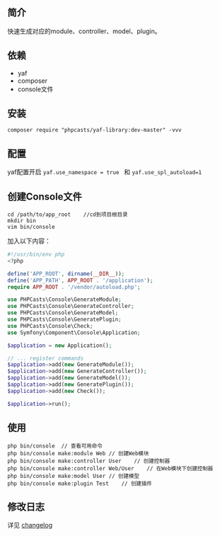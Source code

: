 ## 简介

快速生成对应的module、controller、model、plugin。

## 依赖

 - yaf
 - composer
 - console文件

## 安装

` composer require "phpcasts/yaf-library:dev-master" -vvv `

## 配置

yaf配置开启 `yaf.use_namespace = true ` 和 `yaf.use_spl_autoload=1 `

## 创建Console文件

```shell
cd /path/to/app_root    //cd到项目根目录
mkdir bin
vim bin/console
```

加入以下内容：
```php
#!/usr/bin/env php
<?php

define('APP_ROOT', dirname(__DIR__));
define('APP_PATH', APP_ROOT . '/application');
require APP_ROOT . '/vendor/autoload.php';

use PHPCasts\Console\GenerateModule;
use PHPCasts\Console\GenerateController;
use PHPCasts\Console\GenerateModel;
use PHPCasts\Console\GeneratePlugin;
use PHPCasts\Console\Check;
use Symfony\Component\Console\Application;

$application = new Application();

// ... register commands
$application->add(new GenerateModule());
$application->add(new GenerateController());
$application->add(new GenerateModel());
$application->add(new GeneratePlugin());
$application->add(new Check());

$application->run();
```

## 使用

```shell
php bin/console  // 查看可用命令
php bin/console make:module Web	// 创建Web模块
php bin/console make:controller User	// 创建控制器
php bin/console make:controller Web/User	// 在Web模块下创建控制器
php bin/console make:model User // 创建模型
php bin/console make:plugin Test	// 创建插件
```

## 修改日志

详见 [changelog](./CHANGELOG.md)